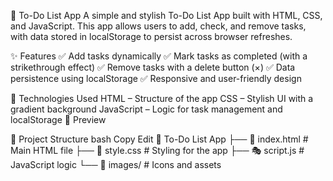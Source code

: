 📝 To-Do List App
A simple and stylish To-Do List App built with HTML, CSS, and JavaScript. This app allows users to add, check, and remove tasks, with data stored in localStorage to persist across browser refreshes.

✨ Features
✅ Add tasks dynamically
✅ Mark tasks as completed (with a strikethrough effect)
✅ Remove tasks with a delete button (×)
✅ Data persistence using localStorage
✅ Responsive and user-friendly design

🚀 Technologies Used
HTML – Structure of the app
CSS – Stylish UI with a gradient background
JavaScript – Logic for task management and localStorage
📸 Preview

📂 Project Structure
bash
Copy
Edit
📂 To-Do List App
├── 📜 index.html  # Main HTML file
├── 🎨 style.css   # Styling for the app
├── 🎭 script.js   # JavaScript logic
└── 📁 images/     # Icons and assets

